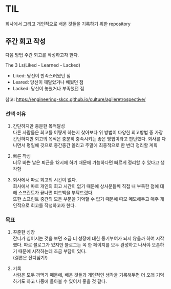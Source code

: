 # TIL

회사에서 그리고 개인적으로 배운 것들을 기록하기 위한 repository

## 주간 회고 작성

다음 방법 주간 회고를 작성하고자 한다.

The 3 Ls(Liked - Learned - Lacked)

- Liked: 당신이 만족스러웠던 점
- Leared: 당신이 깨달았거나 배웠던 점
- Lacked: 당신이 놓쳤거나 부족했던 점

참고: <https://engineering-skcc.github.io/culture/agileretrospective/>

### 선택 이유

1. 간단하지만 충분한 목적달성  
다른 사람들은 회고를 어떻게 하는지 찾아보다 위 방법이 다양한 회고방법 중 가장 간단하지만 회고의 목적은 충분히 충족시키는 좋은 방법이라고 판단했다.
회사를 다니면서 평일에 깃으로 중간중간 올리고 주말에 최종적으로 한 번더 정리할 계획

2. 빠른 작성  
   너무 바쁜 날은 퇴근을 12시에 하기 때문에 가능하다면 빠르게 정리할 수 있다고 생각함

3. 회사에서 따로 회고의 시간이 없다.  
회사에서 따로 개인의 회고 시간이 없기 때문에 상사분들께 직접 내 부족한 점에 대해 스프린트가 끝나면 피드백을 부탁드렸다.  
또한 스프린트 중간의 모든 부분을 기억할 수 없기 때문에 따모 메모해두고 매주 개인적으로 회고를 작성하고자 한다.

### 목표

1. 꾸준한 성장  
잔디가 심어지는 것을 보면 조금 더 성장에 대한 동기부여가 되지 않을까 하여 시작했다.  따로 블로그가 있지만 블로그는 꼭 한 페이지를 모두 완성하고 나서야 오픈하기 때문에 시작하는데 조금 부담이 있다.  
(결론은 잔디심기!)

2. 기록  
사람은 모두 까먹기 때문에, 배운 것들과 개인적인 생각을 기록해두면 더 오래 기억하기도 하고 나중에 돌아볼 수 있어서 좋을 것 같다.
